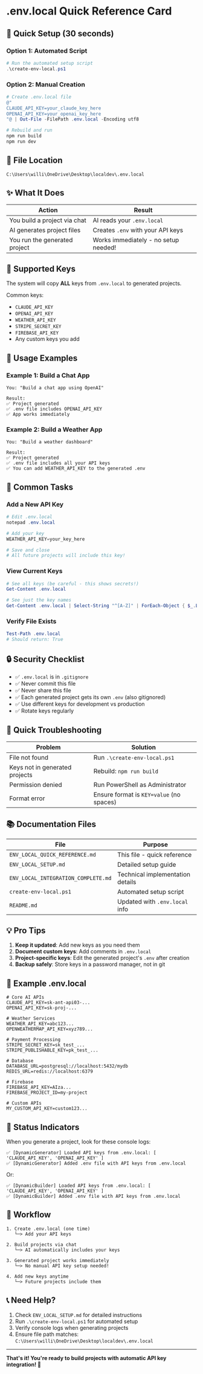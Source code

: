 # .env.local Quick Reference Card

## 🚀 Quick Setup (30 seconds)

### Option 1: Automated Script
```powershell
# Run the automated setup script
.\create-env-local.ps1
```

### Option 2: Manual Creation
```powershell
# Create .env.local file
@"
CLAUDE_API_KEY=your_claude_key_here
OPENAI_API_KEY=your_openai_key_here
"@ | Out-File -FilePath .env.local -Encoding utf8

# Rebuild and run
npm run build
npm run dev
```

## 📍 File Location
```
C:\Users\willi\OneDrive\Desktop\localdev\.env.local
```

## ✨ What It Does

| Action | Result |
|--------|--------|
| You build a project via chat | AI reads your `.env.local` |
| AI generates project files | Creates `.env` with your API keys |
| You run the generated project | Works immediately - no setup needed! |

## 🔑 Supported Keys

The system will copy **ALL** keys from `.env.local` to generated projects.

Common keys:
- `CLAUDE_API_KEY`
- `OPENAI_API_KEY`
- `WEATHER_API_KEY`
- `STRIPE_SECRET_KEY`
- `FIREBASE_API_KEY`
- Any custom keys you add

## 🎯 Usage Examples

### Example 1: Build a Chat App
```
You: "Build a chat app using OpenAI"

Result:
✅ Project generated
✅ .env file includes OPENAI_API_KEY
✅ App works immediately
```

### Example 2: Build a Weather App
```
You: "Build a weather dashboard"

Result:
✅ Project generated
✅ .env file includes all your API keys
✅ You can add WEATHER_API_KEY to the generated .env
```

## 📝 Common Tasks

### Add a New API Key
```powershell
# Edit .env.local
notepad .env.local

# Add your key
WEATHER_API_KEY=your_key_here

# Save and close
# All future projects will include this key!
```

### View Current Keys
```powershell
# See all keys (be careful - this shows secrets!)
Get-Content .env.local

# See just the key names
Get-Content .env.local | Select-String "^[A-Z]" | ForEach-Object { $_.Line.Split('=')[0] }
```

### Verify File Exists
```powershell
Test-Path .env.local
# Should return: True
```

## 🔒 Security Checklist

- ✅ `.env.local` is in `.gitignore`
- ✅ Never commit this file
- ✅ Never share this file
- ✅ Each generated project gets its own `.env` (also gitignored)
- ✅ Use different keys for development vs production
- ✅ Rotate keys regularly

## 🐛 Quick Troubleshooting

| Problem | Solution |
|---------|----------|
| File not found | Run `.\create-env-local.ps1` |
| Keys not in generated projects | Rebuild: `npm run build` |
| Permission denied | Run PowerShell as Administrator |
| Format error | Ensure format is `KEY=value` (no spaces) |

## 📚 Documentation Files

| File | Purpose |
|------|---------|
| `ENV_LOCAL_QUICK_REFERENCE.md` | This file - quick reference |
| `ENV_LOCAL_SETUP.md` | Detailed setup guide |
| `ENV_LOCAL_INTEGRATION_COMPLETE.md` | Technical implementation details |
| `create-env-local.ps1` | Automated setup script |
| `README.md` | Updated with `.env.local` info |

## 💡 Pro Tips

1. **Keep it updated**: Add new keys as you need them
2. **Document custom keys**: Add comments in `.env.local`
3. **Project-specific keys**: Edit the generated project's `.env` after creation
4. **Backup safely**: Store keys in a password manager, not in git

## 🎨 Example .env.local

```env
# Core AI APIs
CLAUDE_API_KEY=sk-ant-api03-...
OPENAI_API_KEY=sk-proj-...

# Weather Services
WEATHER_API_KEY=abc123...
OPENWEATHERMAP_API_KEY=xyz789...

# Payment Processing
STRIPE_SECRET_KEY=sk_test_...
STRIPE_PUBLISHABLE_KEY=pk_test_...

# Database
DATABASE_URL=postgresql://localhost:5432/mydb
REDIS_URL=redis://localhost:6379

# Firebase
FIREBASE_API_KEY=AIza...
FIREBASE_PROJECT_ID=my-project

# Custom APIs
MY_CUSTOM_API_KEY=custom123...
```

## 🚦 Status Indicators

When you generate a project, look for these console logs:

```
✅ [DynamicGenerator] Loaded API keys from .env.local: [ 'CLAUDE_API_KEY', 'OPENAI_API_KEY' ]
✅ [DynamicGenerator] Added .env file with API keys from .env.local
```

Or:

```
✅ [DynamicBuilder] Loaded API keys from .env.local: [ 'CLAUDE_API_KEY', 'OPENAI_API_KEY' ]
✅ [DynamicBuilder] Added .env file with API keys from .env.local
```

## 🔄 Workflow

```
1. Create .env.local (one time)
   └─> Add your API keys

2. Build projects via chat
   └─> AI automatically includes your keys

3. Generated project works immediately
   └─> No manual API key setup needed!

4. Add new keys anytime
   └─> Future projects include them
```

## 📞 Need Help?

1. Check `ENV_LOCAL_SETUP.md` for detailed instructions
2. Run `.\create-env-local.ps1` for automated setup
3. Verify console logs when generating projects
4. Ensure file path matches: `C:\Users\willi\OneDrive\Desktop\localdev\.env.local`

---

**That's it! You're ready to build projects with automatic API key integration! 🎉**

